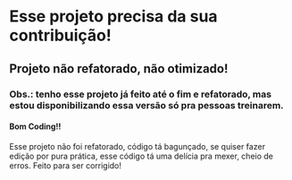 # Esse projeto precisa da sua contribuição!
## Projeto não refatorado, não otimizado!
### Obs.: tenho esse projeto já feito até o fim e refatorado, mas estou disponibilizando essa versão só pra pessoas treinarem.
#### Bom Coding!!

Esse projeto não foi refatorado, código tá bagunçado, se quiser fazer edição por pura prática, esse código tá uma delícia pra mexer, cheio de erros. Feito para ser corrigido!
